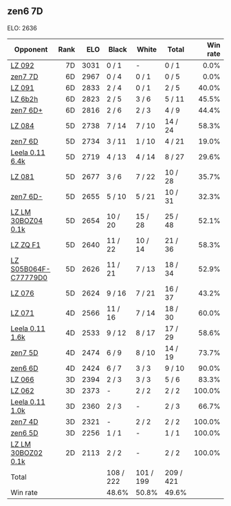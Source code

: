 ## zen6 7D ##

ELO: 2636

Opponent | Rank | ELO | Black | White | Total | Win rate
---------|-----:|----:|-------|-------|-------|-------:
[LZ 092](LZ%20092.md) | 7D | 3031 | 0 / 1 | - | 0 / 1 | 0.0%
[zen7 7D](zen7%207D.md) | 6D | 2967 | 0 / 4 | 0 / 1 | 0 / 5 | 0.0%
[LZ 091](LZ%20091.md) | 6D | 2833 | 2 / 4 | 0 / 1 | 2 / 5 | 40.0%
[LZ 6b2h](LZ%206b2h.md) | 6D | 2823 | 2 / 5 | 3 / 6 | 5 / 11 | 45.5%
[zen7 6D+](zen7%206D+.md) | 6D | 2816 | 2 / 6 | 2 / 3 | 4 / 9 | 44.4%
[LZ 084](LZ%20084.md) | 5D | 2738 | 7 / 14 | 7 / 10 | 14 / 24 | 58.3%
[zen7 6D](zen7%206D.md) | 5D | 2734 | 3 / 11 | 1 / 10 | 4 / 21 | 19.0%
[Leela 0.11 6.4k](Leela%200.11%206.4k.md) | 5D | 2719 | 4 / 13 | 4 / 14 | 8 / 27 | 29.6%
[LZ 081](LZ%20081.md) | 5D | 2677 | 3 / 6 | 7 / 22 | 10 / 28 | 35.7%
[zen7 6D-](zen7%206D-.md) | 5D | 2655 | 5 / 10 | 5 / 21 | 10 / 31 | 32.3%
[LZ LM 30BOZ04 0.1k](LZ%20LM%2030BOZ04%200.1k.md) | 5D | 2654 | 10 / 20 | 15 / 28 | 25 / 48 | 52.1%
[LZ ZQ F1](LZ%20ZQ%20F1.md) | 5D | 2640 | 11 / 22 | 10 / 14 | 21 / 36 | 58.3%
[LZ S05B064F-C77779D0](LZ%20S05B064F-C77779D0.md) | 5D | 2626 | 11 / 21 | 7 / 13 | 18 / 34 | 52.9%
[LZ 076](LZ%20076.md) | 5D | 2624 | 9 / 16 | 7 / 21 | 16 / 37 | 43.2%
[LZ 071](LZ%20071.md) | 4D | 2566 | 11 / 16 | 7 / 14 | 18 / 30 | 60.0%
[Leela 0.11 1.6k](Leela%200.11%201.6k.md) | 4D | 2533 | 9 / 12 | 8 / 17 | 17 / 29 | 58.6%
[zen7 5D](zen7%205D.md) | 4D | 2474 | 6 / 9 | 8 / 10 | 14 / 19 | 73.7%
[zen6 6D](zen6%206D.md) | 4D | 2424 | 6 / 7 | 3 / 3 | 9 / 10 | 90.0%
[LZ 066](LZ%20066.md) | 3D | 2394 | 2 / 3 | 3 / 3 | 5 / 6 | 83.3%
[LZ 062](LZ%20062.md) | 3D | 2373 | - | 2 / 2 | 2 / 2 | 100.0%
[Leela 0.11 1.0k](Leela%200.11%201.0k.md) | 3D | 2360 | 2 / 3 | - | 2 / 3 | 66.7%
[zen7 4D](zen7%204D.md) | 3D | 2321 | - | 2 / 2 | 2 / 2 | 100.0%
[zen6 5D](zen6%205D.md) | 3D | 2256 | 1 / 1 | - | 1 / 1 | 100.0%
[LZ LM 30BOZ02 0.1k](LZ%20LM%2030BOZ02%200.1k.md) | 2D | 2113 | 2 / 2 | - | 2 / 2 | 100.0%
Total | | | 108 / 222 | 101 / 199 | 209 / 421 | 
Win rate| | | 48.6% | 50.8% | 49.6% | 
